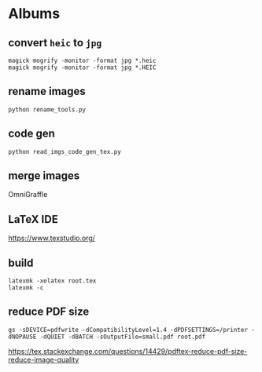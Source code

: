 # Albums

## convert `heic` to `jpg`

```shell
magick mogrify -monitor -format jpg *.heic
magick mogrify -monitor -format jpg *.HEIC
```

## rename images

```shell
python rename_tools.py
```

## code gen

```shell
python read_imgs_code_gen_tex.py
```

## merge images

OmniGraffle

## LaTeX IDE

<https://www.texstudio.org/>

## build

```shell
latexmk -xelatex root.tex
latexmk -c
```

## reduce PDF size

```shell
gs -sDEVICE=pdfwrite -dCompatibilityLevel=1.4 -dPDFSETTINGS=/printer -dNOPAUSE -dQUIET -dBATCH -sOutputFile=small.pdf root.pdf
```

<https://tex.stackexchange.com/questions/14429/pdftex-reduce-pdf-size-reduce-image-quality>
